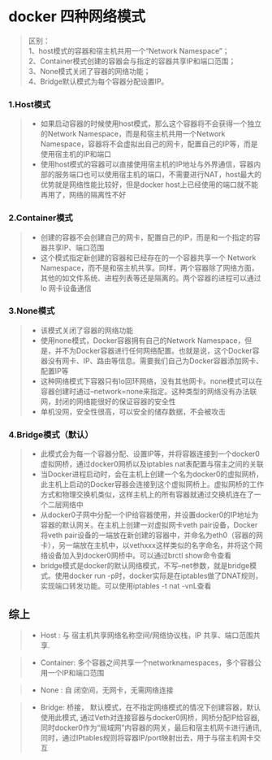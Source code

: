 # docker 四种网络模式
 >区别：  
 > 1、host模式的容器和宿主机共用一个“Network Namespace”；  
 > 2、Container模式创建的容器会与指定的容器共享IP和端口范围；  
 > 3、None模式关闭了容器的网络功能；  
 > 4、Bridge默认模式为每个容器分配设置IP。
 
### 1.Host模式
 >+ 如果启动容器的时候使用host模式，那么这个容器将不会获得一个独立的Network Namespace，而是和宿主机共用一个Network Namespace，容器将不会虚拟出自己的网卡，配置自己的IP等，而是使用宿主机的IP和端口  
 >+ 使用host模式的容器可以直接使用宿主机的IP地址与外界通信，容器内部的服务端口也可以使用宿主机的端口，不需要进行NAT，host最大的优势就是网络性能比较好，但是docker host上已经使用的端口就不能再用了，网络的隔离性不好
 
### 2.Container模式
 >+ 创建的容器不会创建自己的网卡，配置自己的IP，而是和一个指定的容器共享IP、端口范围  
 >+ 这个模式指定新创建的容器和已经存在的一个容器共享一个 Network Namespace，而不是和宿主机共享。同样，两个容器除了网络方面，其他的如文件系统、进程列表等还是隔离的。两个容器的进程可以通过 lo 网卡设备通信

### 3.None模式
 >+ 该模式关闭了容器的网络功能
 >+ 使用none模式，Docker容器拥有自己的Network Namespace，但是，并不为Docker容器进行任何网络配置。也就是说，这个Docker容器没有网卡、IP、路由等信息。需要我们自己为Docker容器添加网卡、配置IP等  
 >+ 这种网络模式下容器只有lo回环网络，没有其他网卡。none模式可以在容器创建时通过–network=none来指定。这种类型的网络没有办法联网，封闭的网络能很好的保证容器的安全性  
 >+ 单机没网，安全性很高，可以安全的储存数据，不会被攻击
 
### 4.Bridge模式（默认）

 >+ 此模式会为每一个容器分配、设置IP等，并将容器连接到一个docker0虚拟网桥，通过docker0网桥以及iptables nat表配置与宿主之间的关联  
 >+ 当Docker进程启动时，会在主机上创建一个名为docker0的虚拟网桥，此主机上启动的Docker容器会连接到这个虚拟网桥上。虚拟网桥的工作方式和物理交换机类似，这样主机上的所有容器就通过交换机连在了一个二层网络中  
 >+ 从docker0子网中分配一个IP给容器使用，并设置docker0的IP地址为容器的默认网关。在主机上创建一对虚拟网卡veth pair设备，Docker将veth pair设备的一端放在新创建的容器中，并命名为eth0（容器的网卡），另一端放在主机中，以vethxxx这样类似的名字命名，并将这个网络设备加入到docker0网桥中。可以通过brctl show命令查看  
 >+ bridge模式是docker的默认网络模式，不写–net参数，就是bridge模式。使用docker run -p时，docker实际是在iptables做了DNAT规则，实现端口转发功能。可以使用iptables -t nat -vnL查看


## 综上
>+ Host : 与 宿主机共享网络名称空间/网络协议栈，IP 共享、端口范围共享.

>+ Container: 多个容器之间共享一个networknamespaces，多个容器公用一个IP和端口范围

>+ None : 自 闭空间，无网卡，无需网络连接

>+ Bridge: 桥接， 默认模式，在不指定网络模式的情况下创建容器，默认使用此模式, 通过Veth对连接容器与docker0网桥，网桥分配IP给容器,同时docker0作为“局域网”内容器的网关，最后和宿主机网卡进行通讯, 同时，通过IPtables规则将容器IP/port映射出去，用于与宿主机网卡交互
